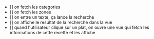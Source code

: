 - [] on fetch les categories
- [] on fetch les zones
- [] on entre un texte, ça lance la recherche
- [] on affiche le resultat de la recherche dans la vue
- [] quand l'utilisateur clique sur un plat, on ouvre une vue qui fetch les informations de cette recette et les affiche
